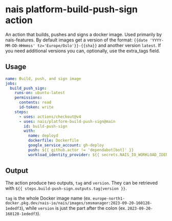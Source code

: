 # nais platform-build-push-sign action

An action that builds, pushes and signs a docker image.
Used primarily by nais-features.
By default images get a version of the format: `{{date 'YYYY-MM-DD-HHmmss' tz='Europe/Oslo'}}-{{sha}}` and another version `latest`.
If you need additional versions you can, optionally, use the extra_tags field.

## Usage

```yaml
name: Build, push, and sign image
jobs:
  build_push_sign:
    runs-on: ubuntu-latest
    permissions:
      contents: read
      id-token: write
    steps:
      - uses: actions/checkout@v4
      - uses: nais/platform-build-push-sign@main
        id: build-push-sign
        with:
          name: deployd
          dockerfile: Dockerfile
          google_service_account: gh-deploy
          push: ${{ github.actor != 'dependabot[bot]' }}
          workload_identity_provider: ${{ secrets.NAIS_IO_WORKLOAD_IDENTITY_PROVIDER }}
```

## Output

The action produce two outputs, `tag` and `version`.
They can be retrieved with `${{ steps.build-push-sign.outputs.tag|version }}`.

`tag` is the whole Docker image name (ex. `europe-north1-docker.pkg.dev/nais-io/nais/images/smsmanager:2023-09-20-160128-1ededf3`), while `version` is just the part after the colon (ex. `2023-09-20-160128-1ededf3`).
